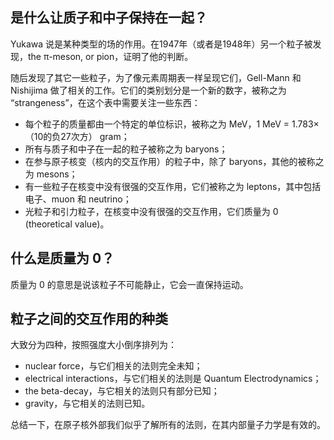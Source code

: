## 是什么让质子和中子保持在一起？
Yukawa 说是某种类型的场的作用。在1947年（或者是1948年）另一个粒子被发现，the π-meson, or pion，证明了他的判断。

随后发现了其它一些粒子，为了像元素周期表一样呈现它们，Gell-Mann 和 Nishijima 做了相关的工作。它们的类别划分是一个新的数字，被称之为 “strangeness”，在这个表中需要关注一些东西：
- 每个粒子的质量都由一个特定的单位标识，被称之为 MeV，1 MeV = 1.783×（10的负27次方） gram；
- 所有与质子和中子在一起的粒子被称之为 baryons；
- 在参与原子核变（核内的交互作用）的粒子中，除了 baryons，其他的被称之为 mesons；
- 有一些粒子在核变中没有很强的交互作用，它们被称之为 leptons，其中包括电子、muon 和 neutrino；
- 光粒子和引力粒子，在核变中没有很强的交互作用，它们质量为 0 (theoretical value)。

## 什么是质量为 0？
质量为 0 的意思是说该粒子不可能静止，它会一直保持运动。

## 粒子之间的交互作用的种类
大致分为四种，按照强度大小倒序排列为：
- nuclear force，与它们相关的法则完全未知；
- electrical interactions，与它们相关的法则是 Quantum Electrodynamics；
- the beta-decay，与它相关的法则只有部分已知；
- gravity，与它相关的法则已知。

总结一下，在原子核外部我们似乎了解所有的法则，在其内部量子力学是有效的。
